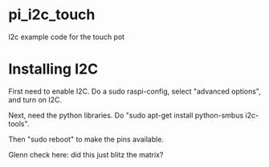 # pi_i2c_touch
I2c example code for the touch pot

# Installing I2C
First need to enable I2C.  Do a sudo raspi-config, select "advanced options", and turn on I2C. 

Next, need the python libraries.  Do "sudo apt-get install python-smbus i2c-tools". 

Then "sudo reboot" to make the pins available.

Glenn check here: did this just blitz the matrix?
